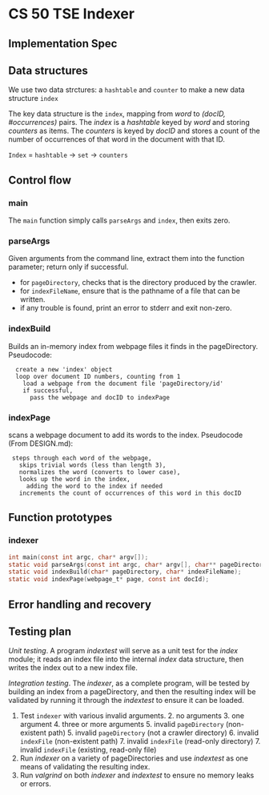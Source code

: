 # CS 50 TSE Indexer
## Implementation Spec

## Data structures
We use two data strctures: a `hashtable` and `counter` to make a new data structure `index`

The key data structure is the `index`, mapping from _word_ to _(docID, #occurrences)_ pairs. The _index_ is a _hashtable_ keyed by _word_ and storing _counters_ as items. The _counters_ is keyed by _docID_ and stores a count of the number of occurrences of that word in the document with that ID.

`Index` = `hashtable` -> `set` -> `counters`  

## Control flow
### main 
The `main` function simply calls `parseArgs` and `index`, then exits zero. 

### parseArgs
Given arguments from the command line, extract them into the function parameter; return only if successful.
 - for `pageDirectory`, checks that is the directory produced by the crawler.
 - for `indexFileName`, ensure that is the pathname of a file that can be written. 
 - if any trouble is found, print an error to stderr and exit non-zero. 

### indexBuild
Builds an in-memory index from webpage files it finds in the pageDirectory. 
Pseudocode:
```
  create a new 'index' object
  loop over document ID numbers, counting from 1
    load a webpage from the document file 'pageDirectory/id'
    if successful, 
      pass the webpage and docID to indexPage
```

### indexPage
scans a webpage document to add its words to the index.
Pseudocode (From DESIGN.md):
```
 steps through each word of the webpage,
   skips trivial words (less than length 3),
   normalizes the word (converts to lower case),
   looks up the word in the index,
     adding the word to the index if needed
   increments the count of occurrences of this word in this docID
```


## Function prototypes 
### indexer
```c
int main(const int argc, char* argv[]);
static void parseArgs(const int argc, char* argv[], char** pageDirectory, char** indexFileName);
static void indexBuild(char* pageDirectory, char* indexFileName);
static void indexPage(webpage_t* page, const int docId);
```


## Error handling and recovery

## Testing plan

_Unit testing_. A program  _indextest_  will serve as a unit test for the  _index_  module; it reads an index file into the internal  _index_  data structure, then writes the index out to a new index file.

_Integration testing_. The  _indexer_, as a complete program, will be tested by building an index from a pageDirectory, and then the resulting index will be validated by running it through the  _indextest_  to ensure it can be loaded.

1.  Test  `indexer`  with various invalid arguments. 2. no arguments 3. one argument 4. three or more arguments 5. invalid  `pageDirectory`  (non-existent path) 5. invalid  `pageDirectory`  (not a crawler directory) 6. invalid  `indexFile`  (non-existent path) 7. invalid  `indexFile`  (read-only directory) 7. invalid  `indexFile`  (existing, read-only file)
2.  Run  _indexer_  on a variety of pageDirectories and use  _indextest_  as one means of validating the resulting index.
3.  Run  _valgrind_  on both  _indexer_  and  _indextest_  to ensure no memory leaks or errors.